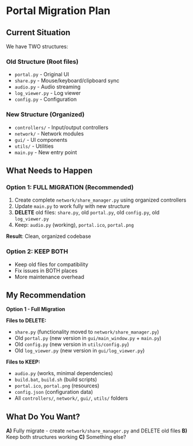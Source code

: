 # Portal Migration Plan

## Current Situation

We have TWO structures:

### Old Structure (Root files)
- `portal.py` - Original UI
- `share.py` - Mouse/keyboard/clipboard sync
- `audio.py` - Audio streaming
- `log_viewer.py` - Log viewer
- `config.py` - Configuration

### New Structure (Organized)
- `controllers/` - Input/output controllers
- `network/` - Network modules  
- `gui/` - UI components
- `utils/` - Utilities
- `main.py` - New entry point

## What Needs to Happen

### Option 1: FULL MIGRATION (Recommended)
1. Create complete `network/share_manager.py` using organized controllers
2. Update `main.py` to work fully with new structure
3. **DELETE** old files: `share.py`, old `portal.py`, old `config.py`, old `log_viewer.py`
4. Keep: `audio.py` (working), `portal.ico`, `portal.png`

**Result**: Clean, organized codebase

### Option 2: KEEP BOTH
- Keep old files for compatibility
- Fix issues in BOTH places
- More maintenance overhead

## My Recommendation

**Option 1 - Full Migration**

**Files to DELETE:**
- `share.py` (functionality moved to `network/share_manager.py`)
- Old `portal.py` (new version in `gui/main_window.py` + `main.py`)
- Old `config.py` (new version in `utils/config.py`)
- Old `log_viewer.py` (new version in `gui/log_viewer.py`)

**Files to KEEP:**
- `audio.py` (works, minimal dependencies)
- `build.bat`, `build.sh` (build scripts)
- `portal.ico`, `portal.png` (resources)
- `config.json` (configuration data)
- All `controllers/`, `network/`, `gui/`, `utils/` folders

## What Do You Want?

**A)** Fully migrate - create `network/share_manager.py` and DELETE old files
**B)** Keep both structures working
**C)** Something else?

